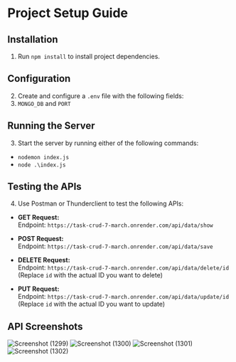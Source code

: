 # Project Setup Guide

## Installation
1. Run `npm install` to install project dependencies.

## Configuration
2. Create and configure a `.env` file with the following fields:
3. `MONGO_DB` and `PORT`
## Running the Server
3. Start the server by running either of the following commands:
- `nodemon index.js`
- `node .\index.js`

## Testing the APIs
4. Use Postman or Thunderclient to test the following APIs:

- **GET Request:**  
  Endpoint: `https://task-crud-7-march.onrender.com/api/data/show`

- **POST Request:**  
  Endpoint: `https://task-crud-7-march.onrender.com/api/data/save`

- **DELETE Request:**  
  Endpoint: `https://task-crud-7-march.onrender.com/api/data/delete/id`  
  (Replace `id` with the actual ID you want to delete)

- **PUT Request:**  
  Endpoint: `https://task-crud-7-march.onrender.com/api/data/update/id`  
  (Replace `id` with the actual ID you want to update)

## API Screenshots
![Screenshot (1299)](https://github.com/vivekyadav20364/Task_Crud_7_march/assets/106297162/c335f465-0212-4a06-864d-1b9a3085e2f5)
![Screenshot (1300)](https://github.com/vivekyadav20364/Task_Crud_7_march/assets/106297162/f238be16-ed62-415a-b3bc-bc69ac9fd58a)
![Screenshot (1301)](https://github.com/vivekyadav20364/Task_Crud_7_march/assets/106297162/a6de080f-2884-4d04-8ac9-ed609f902d3c)
![Screenshot (1302)](https://github.com/vivekyadav20364/Task_Crud_7_march/assets/106297162/377b8be0-c83e-4fc8-9691-d859c1e77057)
